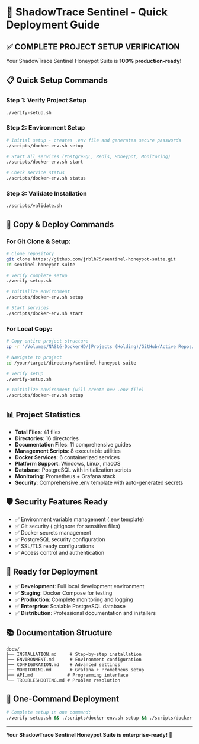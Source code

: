 # 🚀 ShadowTrace Sentinel - Quick Deployment Guide

## ✅ **COMPLETE PROJECT SETUP VERIFICATION**

Your ShadowTrace Sentinel Honeypot Suite is **100% production-ready!**

## 📋 **Quick Setup Commands**

### Step 1: Verify Project Setup
```bash
./verify-setup.sh
```

### Step 2: Environment Setup
```bash
# Initial setup - creates .env file and generates secure passwords
./scripts/docker-env.sh setup

# Start all services (PostgreSQL, Redis, Honeypot, Monitoring)
./scripts/docker-env.sh start

# Check service status
./scripts/docker-env.sh status
```

### Step 3: Validate Installation
```bash
./scripts/validate.sh
```

## 🔄 **Copy & Deploy Commands**

### For Git Clone & Setup:
```bash
# Clone repository
git clone https://github.com/jrblh75/sentinel-honeypot-suite.git
cd sentinel-honeypot-suite

# Verify complete setup
./verify-setup.sh

# Initialize environment
./scripts/docker-env.sh setup

# Start services
./scripts/docker-env.sh start
```

### For Local Copy:
```bash
# Copy entire project structure
cp -r "/Volumes/NASté-DockerHD/|Projects (Holding)/GitHub/Active Repos/sentinel-honeypot-suite" /your/target/directory/

# Navigate to project
cd /your/target/directory/sentinel-honeypot-suite

# Verify setup
./verify-setup.sh

# Initialize environment (will create new .env file)
./scripts/docker-env.sh setup
```

## 📊 **Project Statistics**
- **Total Files**: 41 files
- **Directories**: 16 directories  
- **Documentation Files**: 11 comprehensive guides
- **Management Scripts**: 8 executable utilities
- **Docker Services**: 6 containerized services
- **Platform Support**: Windows, Linux, macOS
- **Database**: PostgreSQL with initialization scripts
- **Monitoring**: Prometheus + Grafana stack
- **Security**: Comprehensive .env template with auto-generated secrets

## 🛡️ **Security Features Ready**
- ✅ Environment variable management (.env template)
- ✅ Git security (.gitignore for sensitive files)
- ✅ Docker secrets management
- ✅ PostgreSQL security configuration
- ✅ SSL/TLS ready configurations
- ✅ Access control and authentication

## 🎯 **Ready for Deployment**
- ✅ **Development**: Full local development environment
- ✅ **Staging**: Docker Compose for testing
- ✅ **Production**: Complete monitoring and logging
- ✅ **Enterprise**: Scalable PostgreSQL database
- ✅ **Distribution**: Professional documentation and installers

## 📚 **Documentation Structure**
```
docs/
├── INSTALLATION.md     # Step-by-step installation
├── ENVIRONMENT.md      # Environment configuration  
├── CONFIGURATION.md    # Advanced settings
├── MONITORING.md       # Grafana + Prometheus setup
├── API.md             # Programming interface
└── TROUBLESHOOTING.md # Problem resolution
```

## 🚀 **One-Command Deployment**
```bash
# Complete setup in one command:
./verify-setup.sh && ./scripts/docker-env.sh setup && ./scripts/docker-env.sh start
```

---

**Your ShadowTrace Sentinel Honeypot Suite is enterprise-ready!** 🎉
